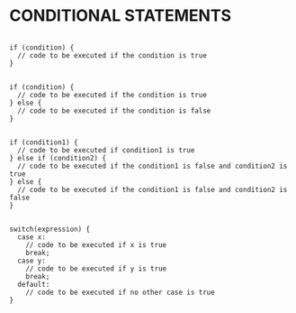 # CONDITIONAL STATEMENTS

<!-- - [IF]() -->

```

if (condition) {
  // code to be executed if the condition is true
}

```

<!-- - [ELSE]() -->

```

if (condition) {
  // code to be executed if the condition is true
} else {
  // code to be executed if the condition is false
}

```

<!-- - [ELSE IF]() -->

```

if (condition1) {
  // code to be executed if condition1 is true
} else if (condition2) {
  // code to be executed if the condition1 is false and condition2 is true
} else {
  // code to be executed if the condition1 is false and condition2 is false
}

```

<!-- - [SWITCH]() -->

```

switch(expression) {
  case x:
    // code to be executed if x is true
    break;
  case y:
    // code to be executed if y is true
    break;
  default:
    // code to be executed if no other case is true
}

```